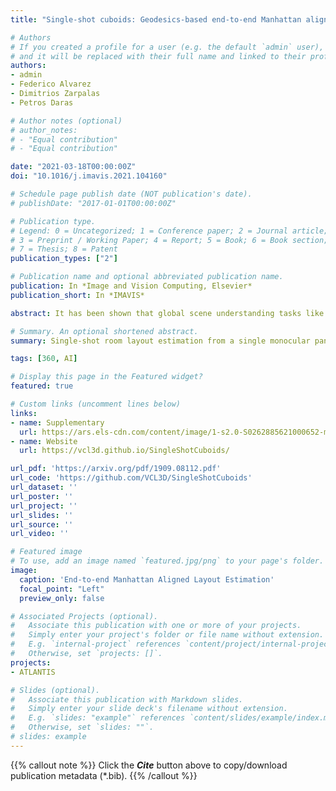 ```yaml
---
title: "Single‑shot cuboids: Geodesics‑based end‑to‑end Manhattan aligned layout estimationfrom spherical panoramas"

# Authors
# If you created a profile for a user (e.g. the default `admin` user), write the username (folder name) here 
# and it will be replaced with their full name and linked to their profile.
authors:
- admin
- Federico Alvarez
- Dimitrios Zarpalas
- Petros Daras

# Author notes (optional)
# author_notes:
# - "Equal contribution"
# - "Equal contribution"

date: "2021-03-18T00:00:00Z"
doi: "10.1016/j.imavis.2021.104160"

# Schedule page publish date (NOT publication's date).
# publishDate: "2017-01-01T00:00:00Z"

# Publication type.
# Legend: 0 = Uncategorized; 1 = Conference paper; 2 = Journal article;
# 3 = Preprint / Working Paper; 4 = Report; 5 = Book; 6 = Book section;
# 7 = Thesis; 8 = Patent
publication_types: ["2"]

# Publication name and optional abbreviated publication name.
publication: In *Image and Vision Computing, Elsevier*
publication_short: In *IMAVIS*

abstract: It has been shown that global scene understanding tasks like layout estimation can benefit from wider field of views, and specifically spherical panoramas. While much progress has been made recently, all previous approaches rely on intermediate representations and postprocessing to produce Manhattan-aligned estimates. In this work we show how to estimate full room layouts in a single-shot, eliminating the need for postprocessing. Our work is the first to directly infer Manhattan-aligned outputs. To achieve this, our data-driven model exploits direct coordinate regression and is supervised end-to-end. As a result, we can explicitly add quasi-Manhattan constraints, which set the necessary conditions for a homography-based Manhattan alignment module. Finally, we introduce the geodesic heatmaps and loss and a boundary-aware center of mass calculation that facilitate higher quality keypoint estimation in the spherical domain. Our models and code are publicly available at https://github.com/VCL3D/SingleShotCuboids.

# Summary. An optional shortened abstract.
summary: Single-shot room layout estimation from a single monocular panorama.

tags: [360, AI]

# Display this page in the Featured widget?
featured: true

# Custom links (uncomment lines below)
links:
- name: Supplementary
  url: https://ars.els-cdn.com/content/image/1-s2.0-S0262885621000652-mmc1.pdf
- name: Website
  url: https://vcl3d.github.io/SingleShotCuboids/

url_pdf: 'https://arxiv.org/pdf/1909.08112.pdf'
url_code: 'https://github.com/VCL3D/SingleShotCuboids'
url_dataset: ''
url_poster: ''
url_project: ''
url_slides: ''
url_source: ''
url_video: ''

# Featured image
# To use, add an image named `featured.jpg/png` to your page's folder. 
image:
  caption: 'End-to-end Manhattan Aligned Layout Estimation'
  focal_point: "Left"
  preview_only: false

# Associated Projects (optional).
#   Associate this publication with one or more of your projects.
#   Simply enter your project's folder or file name without extension.
#   E.g. `internal-project` references `content/project/internal-project/index.md`.
#   Otherwise, set `projects: []`.
projects:
- ATLANTIS

# Slides (optional).
#   Associate this publication with Markdown slides.
#   Simply enter your slide deck's filename without extension.
#   E.g. `slides: "example"` references `content/slides/example/index.md`.
#   Otherwise, set `slides: ""`.
# slides: example
---
```


{{% callout note %}}
Click the ***Cite*** button above to copy/download publication metadata (*.bib).
{{% /callout %}}

<!-- 
{{% callout note %}}
Create your slides in Markdown - click the *Slides* button to check out the example.
{{% /callout %}}

Supplementary notes can be added here, including [code, math, and images](https://wowchemy.com/docs/writing-markdown-latex/). 
-->
